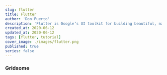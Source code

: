 ```yaml
---
slug: flutter
title: Flutter
author: 'Don Puerto'
description: 'Flutter is Google’s UI toolkit for building beautiful, natively compiled applications for mobile, web, and desktop from a single codebase.'
created_at: 2020-06-12
updated_at: 2020-06-12
tags: [flutter, tutorial]
cover_image: ./images/flutter.png
published: true
series: false
---
```


### Gridsome
